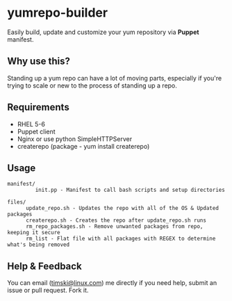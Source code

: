 yumrepo-builder
===============

Easily build, update and customize your yum repository via **Puppet** manifest.

Why use this?
--------------

Standing up a yum repo can have a lot of moving parts, especially if you're trying to scale or new to the process of standing up a repo.

Requirements
------------
  * RHEL 5-6
  * Puppet client
  * Nginx or use python SimpleHTTPServer
  * createrepo (package - yum install createrepo)

Usage
-----
    manifest/
             init.pp - Manifest to call bash scripts and setup directories
        
    files/
          update_repo.sh - Updates the repo with all of the OS & Updated packages
          createrepo.sh - Creates the repo after update_repo.sh runs
          rm_repo_packages.sh - Remove unwanted packages from repo, keeping it secure
          rm_list - Flat file with all packages with REGEX to determine what's being removed
        
Help & Feedback
---------------
You can email (timski@linux.com) me directly if you need help, submit an issue or pull request.  Fork it.
